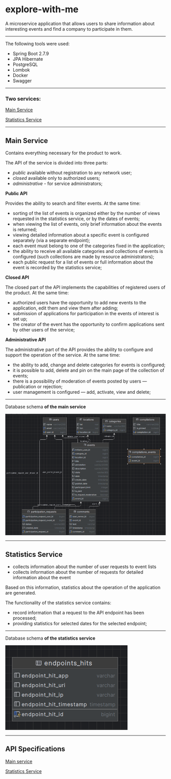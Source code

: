 # explore-with-me

A microservice application that allows users to share information about interesting events and find a company to
participate in them.

---
The following tools were used:

- Spring Boot 2.7.9
- JPA Hibernate
- PostgreSQL
- Lombok
- Docker
- Swagger

---

### Two services:
[Main Service](#Main-Service)

[Statistics Service](#Statistics-Service)

---

## <a name="Main-Service"></a> Main Service

Contains everything necessary for the product to work.

The API of the service is divided into three parts:
- *public* available without registration to any network user;
- *closed* available only to authorized users;
- *administrative* - for service administrators;


**Public API**

Provides the ability to search and filter events. At the same time:
- sorting of the list of events is organized either by the number of views requested in the statistics service, or by the dates of events;
- when viewing the list of events, only brief information about the events is returned;
- viewing detailed information about a specific event is configured separately (via a separate endpoint);
- each event must belong to one of the categories fixed in the application;
- the ability to receive all available categories and collections of events is configured (such collections are made by resource administrators);
- each public request for a list of events or full information about the event is recorded by the statistics service;

**Closed API**

The closed part of the API implements the capabilities of registered users of the product. At the same time:
- authorized users have the opportunity to add new events to the application, edit them and view them after adding;
- submission of applications for participation in the events of interest is set up;
- the creator of the event has the opportunity to confirm applications sent by other users of the service;

**Administrative API**

The administrative part of the API provides the ability to configure and support the operation of the service. At the same time:
- the ability to add, change and delete categories for events is configured;
- it is possible to add, delete and pin on the main page of the collection of events;
- there is a possibility of moderation of events posted by users — publication or rejection;
- user management is configured — add, activate, view and delete;

---
Database schema **of the main service**

![Диаграмма](diagram_main_service.png)

---

## <a name="Statistics-Service"></a> Statistics Service

- collects information about the number of user requests to event lists
- collects information about the number of requests for detailed information about the event

Based on this information, statistics about the operation of the application are generated.

The functionality of the statistics service contains:
- record information that a request to the API endpoint has been processed;
- providing statistics for selected dates for the selected endpoint;

---

Database schema **of the statistics service**

![Диаграмма](diagram_stats_service.png)

---

## API Specifications
[Main service](ewm-main-service-spec.json)

[Statistics Service](ewm-stats-service-spec.json)

